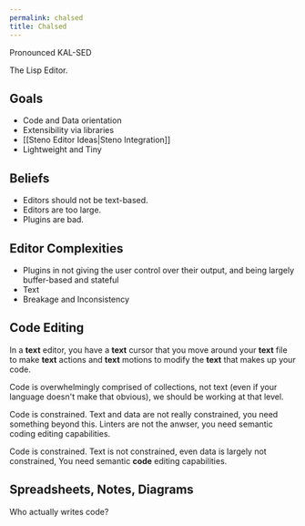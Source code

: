 ```yaml
---
permalink: chalsed
title: Chalsed
---
```

Pronounced KAL-SED

The Lisp Editor.

## Goals

- Code and Data orientation
- Extensibility via libraries
- [[Steno Editor Ideas|Steno Integration]]
- Lightweight and Tiny

## Beliefs

- Editors should not be text-based.
- Editors are too large.
- Plugins are bad.

## Editor Complexities

- Plugins in not giving the user control over their output, and being largely buffer-based and stateful
- Text
- Breakage and Inconsistency

## Code Editing

In a **text** editor, you have a **text** cursor that you move around your **text** file to make **text** actions and **text** motions to modify the **text** that makes up your code.

Code is overwhelmingly comprised of collections, not text (even if your language doesn't make that obvious), we should be working at that level. 

Code is constrained. Text and data are not really constrained, you need something beyond this. Linters are not the anwser, you need semantic coding editing capabilities.

Code is constrained. Text is not constrained, even data is largely not constrained, You need semantic **code** editing capabilities.

## Spreadsheets, Notes, Diagrams

Who actually writes code?